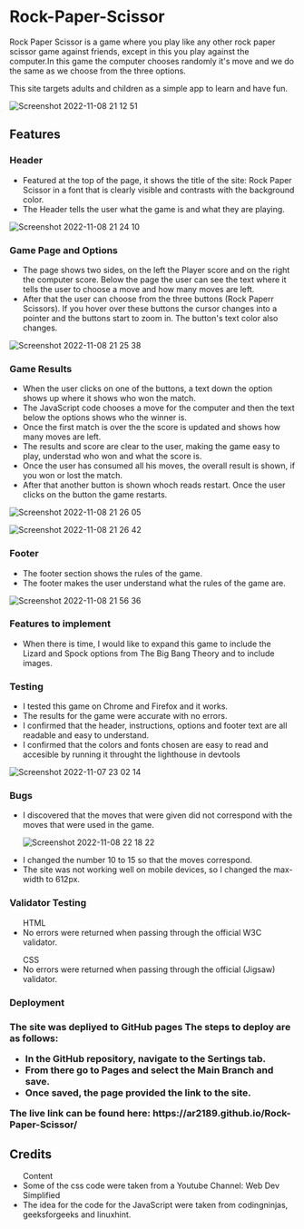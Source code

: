 # Rock-Paper-Scissor

Rock Paper Scissor is a game where you play like any other rock paper scissor game against friends, except in this you play against the computer.In this game the computer chooses randomly it's move and we do the same as we choose from the three options.

This site targets adults and children as a simple app to learn and have fun.

![Screenshot 2022-11-08 21 12 51](https://user-images.githubusercontent.com/112749480/200667458-8b634970-c04d-4ca4-a188-2211b165de50.png)

<h2>Features</h2>

<h3>Header</h3>

<ul>
<li>Featured at the top of the page, it shows the title of the site: Rock Paper Scissor in a font that is clearly visible and contrasts with the background color.</li>
<li>The Header tells the user what the game is and what they are playing.</li>
</ul>

![Screenshot 2022-11-08 21 24 10](https://user-images.githubusercontent.com/112749480/200668352-0ca1c441-16cb-4b61-a082-55e5540e4910.png)

<h3>Game Page and Options</h3>

<ul>
<li>The page shows two sides, on the left the Player score and on the right the computer score. Below the page the user can see the text where it tells the user to choose a move and how many moves are left.</li>
<li>After that the user can choose from the three buttons (Rock Paperr Scissors). If you hover over these buttons the cursor changes into a pointer and the buttons start to zoom in. The button's text color also changes.</li>  
</ul>

![Screenshot 2022-11-08 21 25 38](https://user-images.githubusercontent.com/112749480/200670670-b4a65c60-b240-4cc2-bf3f-aa9350f78d29.png)

<h3>Game Results</h3>

<ul>
<li>When the user clicks on one of the buttons, a text down the option shows up where it shows who won the match.</li>
<li>The JavaScript code chooses a move for the computer and then the text below the options shows who the winner is.</li>
<li>Once the first match is over the the score is updated and shows how many moves are left.</li>
<li>The results and score are clear to the user, making the game easy to play, understad who won and what the score is.</li>
<li>Once the user has consumed all his moves, the overall result is shown, if you won or lost the match.</li>
<li>After that another button is shown whoch reads restart. Once the user clicks on the button the game restarts.</li>
</ul>

![Screenshot 2022-11-08 21 26 05](https://user-images.githubusercontent.com/112749480/200673052-e51b1e8b-524f-401b-b677-c1a0dd1072bd.png)

![Screenshot 2022-11-08 21 26 42](https://user-images.githubusercontent.com/112749480/200673215-694e7a35-d37a-4a77-8866-1dad4fd2c07d.png)

<h3>Footer</h3>

<ul>
<li>The footer section shows the rules of the game.</li>
<li>The footer makes the user understand what the rules of the game are.</li>
</ul>

![Screenshot 2022-11-08 21 56 36](https://user-images.githubusercontent.com/112749480/200674257-3d72ac8c-1e86-4395-9215-a1c1c06f74fa.png)

<h3>Features to implement</h3>

<ul>
<li>When there is time, I would like to expand this game to include the Lizard and Spock options from <action>The Big Bang Theory</action> and to include images.</li>
</ul>

<h3>Testing</h3>

<ul>
<li>I tested this game on Chrome and Firefox and it works.</li>
<li>The results for the game were accurate with no errors.</li>
<li>I confirmed that the header, instructions, options and footer text are all readable and easy to understand.</li>
<li>I confirmed that the colors and fonts chosen are easy to read and accesible by running it throught the lighthouse in devtools</li>
</ul>

![Screenshot 2022-11-07 23 02 14](https://user-images.githubusercontent.com/112749480/200676421-14df3e1c-2bb5-439f-b7e6-58e3f07d2787.png)

<h3>Bugs</h3>

<ul>
<li>I discovered that the moves that were given did not correspond with the moves that were used in the game.</li>
  
  ![Screenshot 2022-11-08 22 18 22](https://user-images.githubusercontent.com/112749480/200677537-bd21404a-1fbf-4a2c-9fac-5b289e3fd799.png)
  
<li>I changed the number 10 to 15 so that the moves correspond.</li>
<li>The site was not working well on mobile devices, so I changed the max-width to 612px.</li>
</ul>

<h3>Validator Testing</h3>

<ul>HTML
<li>No errors were returned when passing through the official W3C validator.</li>
</ul>

<ul>CSS
<li>No errors were returned when passing through the official (Jigsaw) validator.</li>
</ul>

<h3>Deployment<h3>
  
<p>The site was depliyed to GitHub pages The steps to deploy are as follows:</p>
 
<ul>
<li>In the GitHub repository, navigate to the Sertings tab.</li>
<li>From there go to <action>Pages</action> and select the Main Branch and save.</li>
<li>Once saved, the page provided the link to the site.</li>
</ul>

<p>The live link can be found here: https://ar2189.github.io/Rock-Paper-Scissor/</p>
  
<h2>Credits</h2>
  
<ul>Content
<li>Some of the css code were taken from a Youtube Channel: Web Dev Simplified</li>
<li>The idea for the code for the JavaScript were taken from <action>codingninjas, geeksforgeeks and linuxhint</action>.</li>
</ul>
